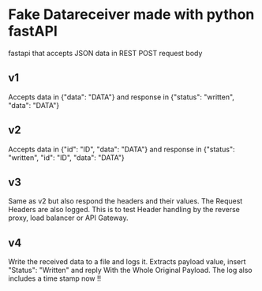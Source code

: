 # Fake Datareceiver made with python fastAPI #

fastapi that accepts JSON data in REST POST request body

## v1 ##

Accepts data in {"data": "DATA"}
and response in {"status": "written", "data": "DATA"}

## v2 ##

Accepts data in {"id": "ID", "data": "DATA"}
and response in {"status": "written", "id": "ID", "data": "DATA"}

## v3 ##

Same as v2 but also respond the headers and their values. The Request Headers are also logged. This is to test Header handling by the reverse proxy, load balancer or API Gateway.

## v4 ##

Write the received data to a file and logs it.
Extracts payload value, insert "Status": "Written" and reply With the Whole Original Payload. The log also includes a time stamp now !!